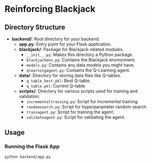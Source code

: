 # Reinforcing Blackjack

## Directory Structure

- **backend/**: Root directory for your backend.
  - **app.py**: Entry point for your Flask application.
  - **blackjack/**: Package for Blackjack-related modules.
    - `__init__.py`: Makes this directory a Python package.
    - `blackjackenv.py`: Contains the Blackjack environment.
    - `models.py`: Contains any data models you might have.
    - `qlearningagent.py`: Contains the Q-Learning agent.
  - **data/**: Directory for storing data files like Q-tables.
    - `q_table_best.pkl`: Best Q-table.
    - `q_table.pkl`: Current Q-table.
  - **scripts/**: Directory for various scripts used for training and validation.
    - `incrementaltraining.py`: Script for incremental training.
    - `randomsearch.py`: Script for hyperparameter random search.
    - `trainagent.py`: Script for training the agent.
    - `validateagent.py`: Script for validating the agent.

## Usage

### Running the Flask App

```bash
python backend/app.py
```
